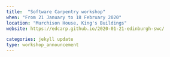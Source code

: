 ```yaml
---
title:  "Software Carpentry workshop"
when: "From 21 January to 18 February 2020"
location: "Murchison House, King's Buildings"
website: https://edcarp.github.io/2020-01-21-edinburgh-swc/

categories: jekyll update
type: workshop_announcement
---
```

